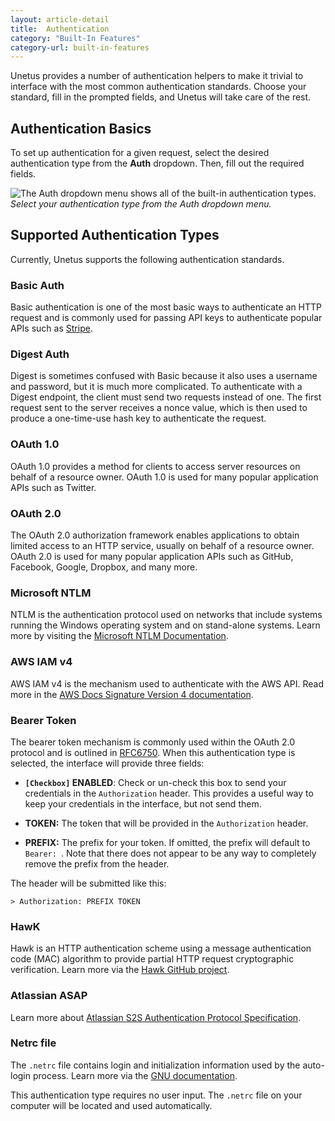```yaml
---
layout: article-detail
title:  Authentication
category: "Built-In Features"
category-url: built-in-features
---
```


Unetus provides a number of authentication helpers to make it trivial to interface with the most common authentication standards. Choose your standard, fill in the prompted fields, and Unetus will take care of the rest.

## Authentication Basics

To set up authentication for a given request, select the desired authentication type from the **Auth** dropdown. Then, fill out the required fields.

![The Auth dropdown menu shows all of the built-in authentication types.](/assets/images/authentication-menu.png)
_Select your authentication type from the Auth dropdown menu._

## Supported Authentication Types

Currently, Unetus supports the following authentication standards.

### Basic Auth

Basic authentication is one of the most basic ways to authenticate an HTTP request and is commonly used for passing API keys to authenticate popular APIs such as [Stripe](https://stripe.com/docs/api/authentication).

### Digest Auth

Digest is sometimes confused with Basic because it also uses a username and password, but it is much more complicated. To authenticate with a Digest endpoint, the client must send two requests instead of one. The first request sent to the server receives a nonce value, which is then used to produce a one-time-use hash key to authenticate the request.

### OAuth 1.0

OAuth 1.0 provides a method for clients to access server resources on behalf of a resource owner. OAuth 1.0 is used for many popular application APIs such as Twitter.

### OAuth 2.0

The OAuth 2.0 authorization framework enables applications to obtain limited access to an HTTP service, usually on behalf of a resource owner. OAuth 2.0 is used for many popular application APIs such as GitHub, Facebook, Google, Dropbox, and many more.

### Microsoft NTLM

NTLM is the authentication protocol used on networks that include systems running the Windows operating system and on stand-alone systems. Learn more by visiting the [Microsoft NTLM Documentation](https://docs.microsoft.com/en-us/windows/win32/secauthn/microsoft-ntlm?redirectedfrom=MSDN).

### AWS IAM v4

AWS IAM v4 is the mechanism used to authenticate with the AWS API. Read more in the [AWS Docs Signature Version 4 documentation](https://docs.aws.amazon.com/general/latest/gr/signature-version-4.html).

### Bearer Token

The bearer token mechanism is commonly used within the OAuth 2.0 protocol and is outlined in [RFC6750](https://datatracker.ietf.org/doc/html/rfc6750).  When this authentication type is selected, the interface will provide three fields:

- **`[Checkbox]` ENABLED**: Check or un-check this box to send your credentials in the `Authorization` header.  This provides a useful way to keep your credentials in the interface, but not send them.

- **TOKEN:** The token that will be provided in the `Authorization` header.

- **PREFIX:** The prefix for your token.  If omitted, the prefix will default to `Bearer: `.  Note that there does not appear to be any way to completely remove the prefix from the header.

The header will be submitted like this:

```
> Authorization: PREFIX TOKEN
```

### HawK

Hawk is an HTTP authentication scheme using a message authentication code (MAC) algorithm to provide partial HTTP request cryptographic verification. Learn more via the [Hawk GitHub project](https://github.com/mozilla/hawk).

### Atlassian ASAP

Learn more about [Atlassian S2S Authentication Protocol Specification](https://s2sauth.bitbucket.io/spec/).

### Netrc file

The `.netrc` file contains login and initialization information used by the auto-login process. Learn more via the [GNU documentation](https://www.gnu.org/software/inetutils/manual/html_node/The-_002enetrc-file.html).

This authentication type requires no user input. The `.netrc` file on your computer will be located and used automatically.
